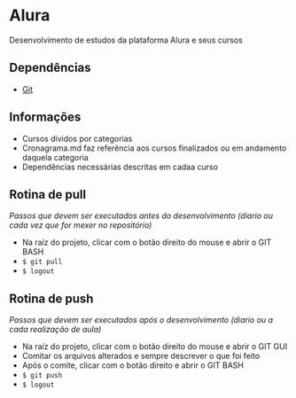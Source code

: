 # Alura
Desenvolvimento de estudos da plataforma Alura e seus cursos

## Dependências
* [Git](https://git-for-windows.github.io/)

## Informações
* Cursos dividos por categorias
* Cronagrama.md faz referência aos cursos finalizados ou em andamento daquela categoria
* Dependências necessárias descritas em cadaa curso

## Rotina de pull
*Passos que devem ser executados antes do desenvolvimento (diario ou cada vez que for mexer no repositório)*

* Na raíz do projeto, clicar com o botão direito do mouse e abrir o GIT BASH
* `$ git pull`
* `$ logout`

## Rotina de push
*Passos que devem ser executados após o desenvolvimento (diario ou a cada realização de aula)*

* Na raíz do projeto, clicar com o botão direito do mouse e abrir o GIT GUI
* Comitar os arquivos alterados e sempre descrever o que foi feito
* Após o comite, clicar com o botão direito e abrir o GIT BASH
* `$ git push`
* `$ logout`